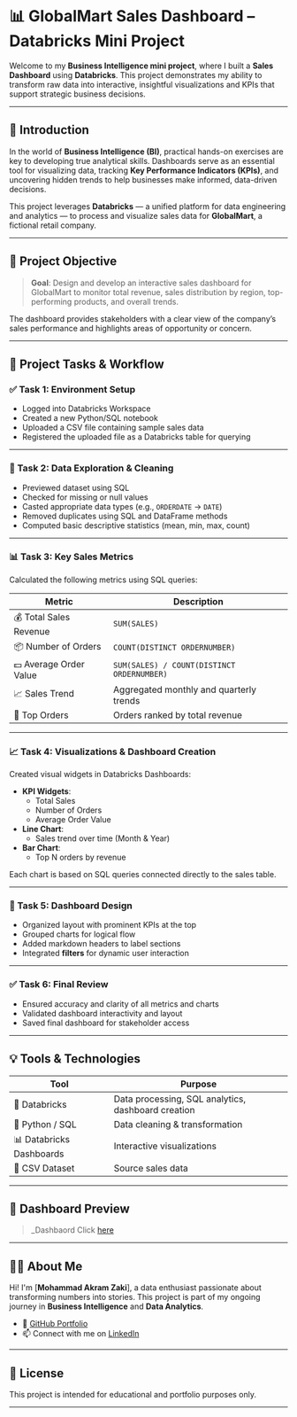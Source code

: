 # 📊 GlobalMart Sales Dashboard – Databricks Mini Project

Welcome to my **Business Intelligence mini project**, where I built a **Sales Dashboard** using **Databricks**. This project demonstrates my ability to transform raw data into interactive, insightful visualizations and KPIs that support strategic business decisions.

---

## 🧠 Introduction

In the world of **Business Intelligence (BI)**, practical hands-on exercises are key to developing true analytical skills. Dashboards serve as an essential tool for visualizing data, tracking **Key Performance Indicators (KPIs)**, and uncovering hidden trends to help businesses make informed, data-driven decisions.

This project leverages **Databricks** — a unified platform for data engineering and analytics — to process and visualize sales data for **GlobalMart**, a fictional retail company.

---

## 🎯 Project Objective

> **Goal**: Design and develop an interactive sales dashboard for GlobalMart to monitor total revenue, sales distribution by region, top-performing products, and overall trends.

The dashboard provides stakeholders with a clear view of the company’s sales performance and highlights areas of opportunity or concern.

---

## 📂 Project Tasks & Workflow

### ✅ Task 1: Environment Setup
- Logged into Databricks Workspace
- Created a new Python/SQL notebook
- Uploaded a CSV file containing sample sales data
- Registered the uploaded file as a Databricks table for querying

---

### 🧹 Task 2: Data Exploration & Cleaning
- Previewed dataset using SQL
- Checked for missing or null values
- Casted appropriate data types (e.g., `ORDERDATE` → `DATE`)
- Removed duplicates using SQL and DataFrame methods
- Computed basic descriptive statistics (mean, min, max, count)

---

### 📊 Task 3: Key Sales Metrics
Calculated the following metrics using SQL queries:

| Metric | Description |
|--------|-------------|
| 💰 Total Sales Revenue | `SUM(SALES)` |
| 📦 Number of Orders | `COUNT(DISTINCT ORDERNUMBER)` |
| 💵 Average Order Value | `SUM(SALES) / COUNT(DISTINCT ORDERNUMBER)` |
| 📈 Sales Trend | Aggregated monthly and quarterly trends |
| 🥇 Top Orders | Orders ranked by total revenue |

---

### 📈 Task 4: Visualizations & Dashboard Creation
Created visual widgets in Databricks Dashboards:

- **KPI Widgets**:
  - Total Sales
  - Number of Orders
  - Average Order Value
- **Line Chart**:
  - Sales trend over time (Month & Year)
- **Bar Chart**:
  - Top N orders by revenue

Each chart is based on SQL queries connected directly to the sales table.

---

### 🧩 Task 5: Dashboard Design
- Organized layout with prominent KPIs at the top
- Grouped charts for logical flow
- Added markdown headers to label sections
- Integrated **filters** for dynamic user interaction

---

### ✅ Task 6: Final Review
- Ensured accuracy and clarity of all metrics and charts
- Validated dashboard interactivity and layout
- Saved final dashboard for stakeholder access

---

## 💡 Tools & Technologies

| Tool | Purpose |
|------|---------|
| 🔷 Databricks | Data processing, SQL analytics, dashboard creation |
| 🐍 Python / SQL | Data cleaning & transformation |
| 📊 Databricks Dashboards | Interactive visualizations |
| 📁 CSV Dataset | Source sales data |

---

## 📸 Dashboard Preview

> _Dashbaord Click [here](https://github.com/makramzk/Mini-Project-for-Mock-Interview/blob/e9eeeda9baef9c19aeb4828ee9d61e040b5adda8/Mini%20Project%20Dashboard.png)

---

## 🙋‍♀️ About Me

Hi! I'm [**Mohammad Akram Zaki**], a data enthusiast passionate about transforming numbers into stories. This project is part of my ongoing journey in **Business Intelligence** and **Data Analytics**.

- 🔗 [GitHub Portfolio](https://github.com/makramzk)
- 📫 Connect with me on [LinkedIn]([https://linkedin.com/in/m-akram-zaki])

---

## 📝 License

This project is intended for educational and portfolio purposes only.

---
